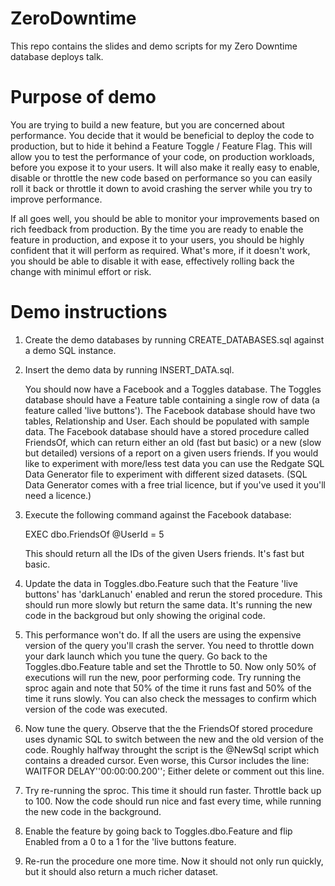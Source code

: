 # ZeroDowntime
This repo contains the slides and demo scripts for my Zero Downtime database deploys talk.

# Purpose of demo
You are trying to build a new feature, but you are concerned about performance. You decide that it would be beneficial
to deploy the code to production, but to hide it behind a Feature Toggle / Feature Flag. This will allow you to test
the performance of your code, on production workloads, before you expose it to your users. It will also make it really
easy to enable, disable or throttle the new code based on performance so you can easily roll it back or throttle it 
down to avoid crashing the server while you try to improve performance.

If all goes well, you should be able to monitor your improvements based on rich feedback from production. By the time 
you are ready to enable the feature in production, and expose it to your users, you should be highly confident that
it will perform as required. What's more, if it doesn't work, you should be able to disable it with ease, effectively
rolling back the change with minimul effort or risk.

# Demo instructions
1. Create the demo databases by running CREATE_DATABASES.sql against a demo SQL instance.
2. Insert the demo data by running INSERT_DATA.sql.

    You should now have a Facebook and a Toggles database.
    The Toggles database should have a Feature table containing a single row of data (a feature called 'live buttons').
    The Facebook database should have two tables, Relationship and User. Each should be populated with sample data.
    The Facebook database should have a stored procedure called FriendsOf, which can return either an old (fast but 
        basic) or a new (slow but detailed) versions of a report on a given users friends.
    If you would like to experiment with more/less test data you can use the Redgate SQL Data Generator file to experiment
        with different sized datasets. (SQL Data Generator comes with a free trial licence, but if you've used it you'll
        need a licence.)
   
3. Execute the following command against the Facebook database:

    EXEC dbo.FriendsOf @UserId = 5
    
    This should return all the IDs of the given Users friends. It's fast but basic.
    
4. Update the data in Toggles.dbo.Feature such that the Feature 'live buttons' has 'darkLanuch' enabled and rerun the 
       stored procedure. This should run more slowly but return the same data. It's running the new code in the backgroud
       but only showing the original code.
5. This performance won't do. If all the users are using the expensive version of the query you'll crash the server. You 
       need to throttle down your dark launch which you tune the query. Go back to the Toggles.dbo.Feature table and set
       the Throttle to 50. Now only 50% of executions will run the new, poor performing code. Try running the sproc again 
       and note that 50% of the time it runs fast and 50% of the time it runs slowly. You can also check the messages to
       confirm which version of the code was executed.
6. Now tune the query. Observe that the the FriendsOf stored procedure uses dynamic SQL to switch between the new and the
       old version of the code. Roughly halfway throught the script is the @NewSql script which contains a dreaded cursor.
       Even worse, this Cursor includes the line:
              WAITFOR DELAY''00:00:00.200'';
       Either delete or comment out this line.
7. Try re-running the sproc. This time it should run faster. Throttle back up to 100. Now the code should run nice and 
       fast every time, while running the new code in the background.
8. Enable the feature by going back to Toggles.dbo.Feature and flip Enabled from a 0 to a 1 for the 'live buttons feature.
9. Re-run the procedure one more time. Now it should not only run quickly, but it should also return a much richer dataset.
